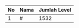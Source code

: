 | No | Nama            | Jumlah Level |
|----|-----------------|--------------|
| 1  | #    |    1532        |
